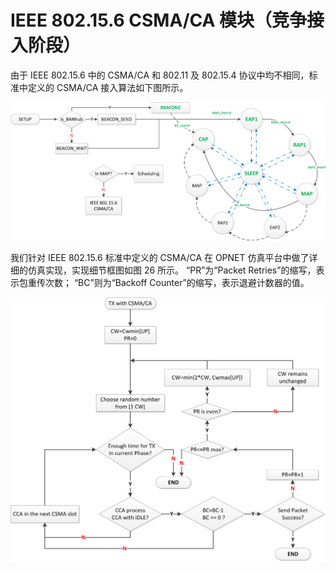 # IEEE 802.15.6 CSMA/CA 模块（竞争接入阶段）

由于 IEEE 802.15.6 中的 CSMA/CA 和 802.11 及 802.15.4 协议中均不相同，标准中定义的 CSMA/CA 接入算法如下图所示。

![IEEE 802.15.6 CSMA](./images/802.15.6-mac-state-opnet.png)

我们针对 IEEE 802.15.6 标准中定义的 CSMA/CA 在 OPNET 仿真平台中做了详细的仿真实现，实现细节框图如图 26 所示。 “PR”为“Packet Retries”的缩写，表示包重传次数； “BC”则为“Backoff Counter”的缩写，表示退避计数器的值。

![CSMA Implementation on OPNET](./images/csma-flowchart.png)